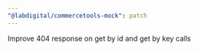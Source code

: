 ```yaml
---
"@labdigital/commercetools-mock": patch
---
```


Improve 404 response on get by id and get by key calls
